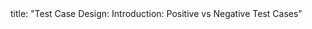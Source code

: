 <frontmatter>
title: "Test Case Design: Introduction: Positive vs Negative Test Cases"
</frontmatter>

<include src="unit-inPage-asFlat.md" boilerplate />
